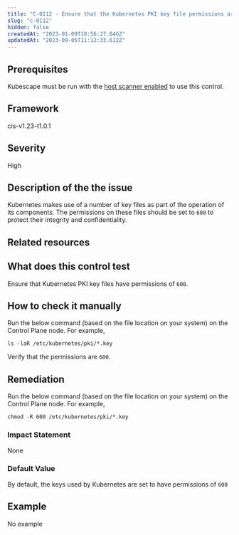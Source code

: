 ```yaml
---
title: "C-0112 - Ensure that the Kubernetes PKI key file permissions are set to 600"
slug: "c-0112"
hidden: false
createdAt: "2023-01-09T10:56:27.846Z"
updatedAt: "2023-09-05T11:12:33.612Z"
---
```

## Prerequisites
Kubescape must be run with the [host scanner enabled](../scanning.md#the-host-scanner) to use this control.
## Framework
cis-v1.23-t1.0.1
## Severity
High
## Description of the the issue
Kubernetes makes use of a number of key files as part of the operation of its components. The permissions on these files should be set to `600` to protect their integrity and confidentiality.
## Related resources

## What does this control test
Ensure that Kubernetes PKI key files have permissions of `600`.
## How to check it manually
Run the below command (based on the file location on your system) on the Control Plane node. For example,

 
```
ls -laR /etc/kubernetes/pki/*.key

```
 Verify that the permissions are `600`.
## Remediation
Run the below command (based on the file location on your system) on the Control Plane node. For example,

 
```
chmod -R 600 /etc/kubernetes/pki/*.key

```
### Impact Statement
None
### Default Value
By default, the keys used by Kubernetes are set to have permissions of `600`
## Example
No example